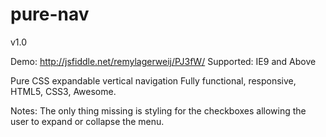 pure-nav
========
v1.0

Demo: http://jsfiddle.net/remylagerweij/PJ3fW/
Supported: IE9 and Above

Pure CSS expandable vertical navigation
Fully functional, responsive, HTML5, CSS3, Awesome.

Notes:
The only thing missing is styling for the checkboxes allowing the user to expand or collapse the menu.
